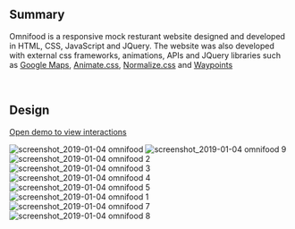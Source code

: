 ## Summary
Omnifood is a responsive mock resturant website designed and developed in HTML, CSS, JavaScript and JQuery. The website was also  developed with external css frameworks, animations, APIs and JQuery libraries such as [Google Maps](https://cloud.google.com/maps-platform/), [Animate.css](https://daneden.github.io/animate.css/), [Normalize.css](https://necolas.github.io/normalize.css/) and [Waypoints](https://github.com/imakewebthings/waypoints) 


&nbsp;
## Design
[Open demo to view interactions](https://demo-omnifood.herokuapp.com/)

![screenshot_2019-01-04 omnifood](https://user-images.githubusercontent.com/19616063/50696511-a4fa5800-100d-11e9-98d8-d9eeee32b822.png)
![screenshot_2019-01-04 omnifood 9](https://user-images.githubusercontent.com/19616063/50696682-1c2fec00-100e-11e9-8ac8-b4cbc2a11a02.png)
![screenshot_2019-01-04 omnifood 2](https://user-images.githubusercontent.com/19616063/50696702-2a7e0800-100e-11e9-8678-32b927fa44a0.png)
![screenshot_2019-01-04 omnifood 3](https://user-images.githubusercontent.com/19616063/50696718-379af700-100e-11e9-969d-d9ba079d682e.png)
![screenshot_2019-01-04 omnifood 4](https://user-images.githubusercontent.com/19616063/50696733-41bcf580-100e-11e9-8318-65bf847d746f.png)
![screenshot_2019-01-04 omnifood 5](https://user-images.githubusercontent.com/19616063/50696760-58634c80-100e-11e9-95ed-ef040b6fa3e3.png)
![screenshot_2019-01-04 omnifood 1](https://user-images.githubusercontent.com/19616063/50696935-cc055980-100e-11e9-80cf-cb2a33ebc92f.png)
![screenshot_2019-01-04 omnifood 7](https://user-images.githubusercontent.com/19616063/50696791-716bfd80-100e-11e9-8706-bf88c1af8c46.png)
![screenshot_2019-01-04 omnifood 8](https://user-images.githubusercontent.com/19616063/50696808-7e88ec80-100e-11e9-9e70-15a40447dce5.png)

